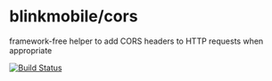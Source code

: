 # blinkmobile/cors

framework-free helper to add CORS headers to HTTP requests when appropriate

[![Build Status](https://travis-ci.org/blinkmobile/cors.php.png)](https://travis-ci.org/blinkmobile/cors.php)
